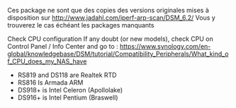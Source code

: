 Ces package ne sont que des copies des versions originales mises à disposition sur
http://www.jadahl.com/iperf-arp-scan/DSM_6.2/
Vous y trouverez le cas échéant les packages  manquants

Check CPU configuration 
If any doubt (or new models), check CPU on Control Panel / Info Center
and go to : https://www.synology.com/en-global/knowledgebase/DSM/tutorial/Compatibility_Peripherals/What_kind_of_CPU_does_my_NAS_have

-	RS819 and DS118 are Realtek RTD
-	RS816 Is Armada ARM
-	DS918+ is Intel Celeron (Apollolake)
-	DS916+ is Intel Pentium (Braswell)

